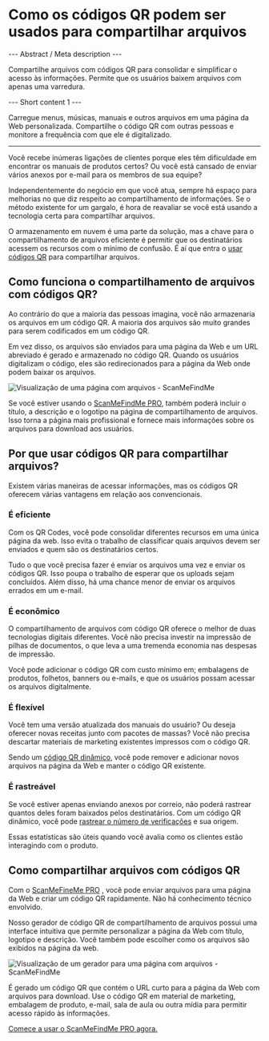 <h1>Como os códigos QR podem ser usados para compartilhar arquivos</h1>

--- Abstract / Meta description ---

Compartilhe arquivos com códigos QR para consolidar e simplificar o acesso às informações. Permite que os usuários baixem arquivos com apenas uma varredura.

--- Short content 1 ---

Carregue menus, músicas, manuais e outros arquivos em uma página da Web personalizada. Compartilhe o código QR com outras pessoas e monitore a frequência com que ele é digitalizado.

----------

<p>Você recebe inúmeras ligações de clientes porque eles têm dificuldade em encontrar os manuais de produtos certos? Ou você está cansado de enviar vários anexos por e-mail para os membros de sua equipe? </p>

<p>Independentemente do negócio em que você atua, sempre há espaço para melhorias no que diz respeito ao compartilhamento de informações. Se o método existente for um gargalo, é hora de reavaliar se você está usando a tecnologia certa para compartilhar arquivos. </p>

<p>O armazenamento em nuvem é uma parte da solução, mas a chave para o compartilhamento de arquivos eficiente é permitir que os destinatários acessem os recursos com o mínimo de confusão. É aí que entra o <a href="#static:url">usar códigos QR</a> para compartilhar arquivos.</p>

<h2>Como funciona o compartilhamento de arquivos com códigos QR?</h2>

<p>Ao contrário do que a maioria das pessoas imagina, você não armazenaria os arquivos em um código QR. A maioria dos arquivos são muito grandes para serem codificados em um código QR. </p>

<p>Em vez disso, os arquivos são enviados para uma página da Web e um URL abreviado é gerado e armazenado no código QR. Quando os usuários digitalizam o código, eles são redirecionados para a página da Web onde podem baixar os arquivos. </p>

<p class="imageholder">
    <img src="https://media.scanmefindme.com/blog/about_dynamic_page/files/img 1 - preview files.png"
        alt="Visualização de uma página com arquivos - ScanMeFindMe">
</p>

<p>Se você estiver usando o <a href="#pro">ScanMeFindMe PRO</a>, também poderá incluir o título, a descrição e o logotipo na página de compartilhamento de arquivos. Isso torna a página mais profissional e fornece mais informações sobre os arquivos para download aos usuários. </p>

<h2>Por que usar códigos QR para compartilhar arquivos?</h2>

<p>Existem várias maneiras de acessar informações, mas os códigos QR oferecem várias vantagens em relação aos convencionais. </p>

<h3>É eficiente</h3>

<p>Com os QR Codes, você pode consolidar diferentes recursos em uma única página da web. Isso evita o trabalho de classificar quais arquivos devem ser enviados e quem são os destinatários certos. </p>

<p>Tudo o que você precisa fazer é enviar os arquivos uma vez e enviar os códigos QR. Isso poupa o trabalho de esperar que os uploads sejam concluídos. Além disso, há uma chance menor de enviar os arquivos errados em um e-mail. </p>

<h3>É econômico</h3>

<p>O compartilhamento de arquivos com código QR oferece o melhor de duas tecnologias digitais diferentes. Você não precisa investir na impressão de pilhas de documentos, o que leva a uma tremenda economia nas despesas de impressão. </p>

<p>Você pode adicionar o código QR com custo mínimo em; embalagens de produtos, folhetos, banners ou e-mails, e que os usuários possam acessar os arquivos digitalmente. </p>

<h3>É flexível</h3>

<p>Você tem uma versão atualizada dos manuais do usuário? Ou deseja oferecer novas receitas junto com pacotes de massas? Você não precisa descartar materiais de marketing existentes impressos com o código QR. </p>

<p>Sendo um <a href="#about:product">código QR dinâmico</a>, você pode remover e adicionar novos arquivos na página da Web e manter o código QR existente.</p>

<h3>É rastreável</h3>

<p>Se você estiver apenas enviando anexos por correio, não poderá rastrear quantos deles foram baixados pelos destinatários. Com um código QR dinâmico, você pode <a href="#article:about_statistics">rastrear o número de verificações</a> e sua origem. </p>

<p>Essas estatísticas são úteis quando você avalia como os clientes estão interagindo com o produto. </p>

<h2>Como compartilhar arquivos com códigos QR</h2>

<p>Com o <a href="#pro">ScanMeFineMe PRO</a> , você pode enviar arquivos para uma página da Web e criar um código QR rapidamente. Não há conhecimento técnico envolvido. </p>

<p>Nosso gerador de código QR de compartilhamento de arquivos possui uma interface intuitiva que permite personalizar a página da Web com título, logotipo e descrição. Você também pode escolher como os arquivos são exibidos na página da web. </p>

<p class="imageholder">
    <img src="https://media.scanmefindme.com/blog/about_dynamic_page/files/img 2 - how files are displayed.png"
        alt="Visualização de um gerador para uma página com arquivos - ScanMeFindMe">
</p>

<p>É gerado um código QR que contém o URL curto para a página da Web com arquivos para download. Use o código QR em material de marketing, embalagem de produto, e-mail, sala de aula ou outra mídia para permitir acesso rápido às informações. </p>

<p><a href="#pro">Comece a usar o ScanMeFindMe PRO agora.</a></p>

